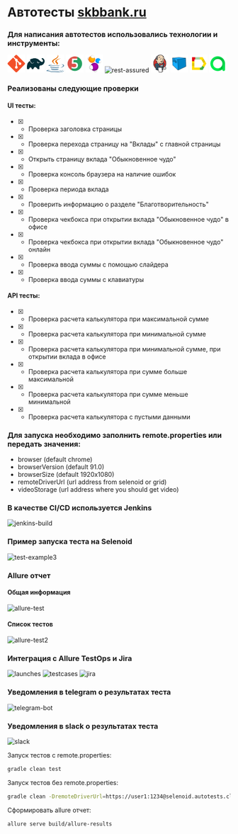 # Автотесты <a target="_blank" href="https:skbbank.ru">skbbank.ru</a>

### Для написания автотестов использовались технологии и инструменты:
<p align="left">
<img height="40" width="40" src="https://raw.githubusercontent.com/r2ff/r2ff/1cd5ac320c63eada404ddab3cfe71b4fbb5e73b0/svg/git-logo.svg" alt="git">
<img height="40" width="40" src="https://raw.githubusercontent.com/r2ff/r2ff/1cd5ac320c63eada404ddab3cfe71b4fbb5e73b0/svg/gradle-logo.svg" alt="gradle">
<img height="40" width="40" src="https://raw.githubusercontent.com/r2ff/r2ff/1cd5ac320c63eada404ddab3cfe71b4fbb5e73b0/svg/java-logo.svg" alt="java">
<img height="40" width="40" src="https://raw.githubusercontent.com/r2ff/r2ff/1cd5ac320c63eada404ddab3cfe71b4fbb5e73b0/svg/junit5-logo.svg" alt="junit5">
<img height="40" width="40" src="https://raw.githubusercontent.com/r2ff/r2ff/3294e25e72c2949bd7027cd3d297b619dae42719/svg/selenide-logo.svg" alt="selenide">
<img height="40" width="40" src="https://user-images.githubusercontent.com/84721020/131733118-67426995-f58b-4f2d-89ce-ab59f0c4a9bc.png" alt="rest-assured">
<img height="40" width="40" src="https://raw.githubusercontent.com/r2ff/r2ff/1cd5ac320c63eada404ddab3cfe71b4fbb5e73b0/svg/jenkins-logo.svg" alt="jenkins">
<img height="40" width="40" src="https://raw.githubusercontent.com/r2ff/r2ff/88f137e2bed8e2b9aa3048dd41d68c6adb4a0522/svg/selenoid-logo.svg" alt="selenoid">
<img height="40" width="40" src="https://raw.githubusercontent.com/r2ff/r2ff/54b7b71e5ab15cea6bc453babf179c93c8b136b2/svg/allure-Report-logo.svg" alt="allure">
<img height="40" width="40" src="https://raw.githubusercontent.com/r2ff/r2ff/b40f0e55529c51f4234b8c12c6b769ae6d4b9f9c/svg/allure-ee-logo.svg" alt="allure-testops">
</p>

### Реализованы следующие проверки
#### UI тесты:
- [X] - Проверка заголовка страницы
- [X] - Проверка перехода страницу на "Вклады" с главной страницы
- [X] - Открыть страницу вклада "Обыкновенное чудо"
- [X] - Проверка консоль браузера на наличие ошибок
- [X] - Проверка периода вклада
- [X] - Проверить информацию о разделе "Благотворительность"
- [X] - Проверка чекбокса при открытии вклада "Обыкновенное чудо" в офисе
- [X] - Проверка чекбокса при открытии вклада "Обыкновенное чудо" онлайн
- [X] - Проверка ввода суммы с помощью слайдера
- [X] - Проверка ввода суммы с клавиатуры

#### API тесты:
- [X] - Проверка расчета калькулятора при максимальной сумме
- [X] - Проверка расчета калькулятора при минимальной сумме
- [X] - Проверка расчета калькулятора при минимальной сумме, при открытии вклада в офисе
- [X] - Проверка расчета калькулятора при сумме больше максимальной
- [X] - Проверка расчета калькулятора при сумме меньше минимальной
- [X] - Проверка расчета калькулятора с пустыми данными


### Для запуска необходимо заполнить remote.properties или передать значения:

* browser (default chrome)
* browserVersion (default 91.0)
* browserSize (default 1920x1080)
* remoteDriverUrl (url address from selenoid or grid)
* videoStorage (url address where you should get video)

### В качестве CI/CD используется Jenkins </br>
![jenkins-build](https://user-images.githubusercontent.com/84721020/127875803-7a40bc61-4e25-48be-80e8-4151b674e553.JPG)

### Пример запуска теста на Selenoid </br>

![test-example3](https://user-images.githubusercontent.com/84721020/127874294-f583531d-dca5-42b7-82eb-267e9172b489.gif)

### Allure отчет </br>
#### Общая информация
![allure-test](https://user-images.githubusercontent.com/84721020/131735078-56f5eba7-4ede-486e-93e3-09f90696689b.png)
#### Список тестов
![allure-test2](https://user-images.githubusercontent.com/84721020/131735404-2f494efe-4afe-411f-964f-b2416c450e8f.png)

### Интеграция с Allure TestOps и Jira </br>
![launches](https://user-images.githubusercontent.com/84721020/131736707-5e22978d-1fa0-4cdc-b554-d56a07fa192e.png)
![testcases](https://user-images.githubusercontent.com/84721020/131736737-8326c3b2-7d35-4541-8720-6eb30951e32e.png)
![jira](https://user-images.githubusercontent.com/84721020/131736756-a3a26034-2b1e-4a04-97b0-510f73b7169d.png)

### Уведомления в telegram о результатах теста </br>
![telegram-bot](https://user-images.githubusercontent.com/84721020/131736399-7b44b1b2-25f7-45a9-b09d-14f610da0d78.png)

### Уведомления в slack о результатах теста </br>
![slack](https://user-images.githubusercontent.com/84721020/131736478-a948c517-8dc1-42c1-a46d-0fb6c3005de7.png)



Запуск тестов с remote.properties:
```bash
gradle clean test
```

Запуск тестов без remote.properties:
```bash
gradle clean -DremoteDriverUrl=https://user1:1234@selenoid.autotests.cloud/wd/hub/ -DvideoStorage=https://selenoid.autotests.cloud/video/ -Dthreads=1 test
```

Сформировать allure отчет:
```bash
allure serve build/allure-results
```



